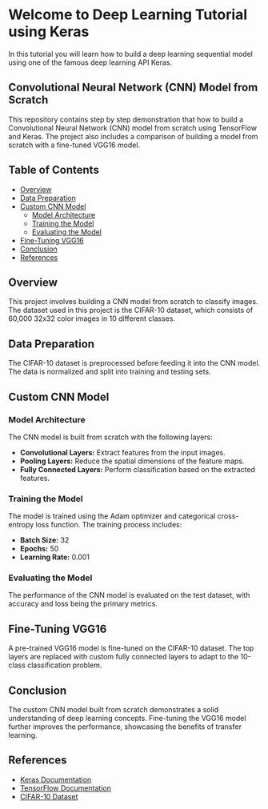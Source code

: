 # Welcome to Deep Learning Tutorial using Keras 
In this tutorial you will learn how to build a deep learning sequential model using one of the famous deep learning API Keras. 

## Convolutional Neural Network (CNN) Model from Scratch

This repository contains step by step demonstration that how to build a Convolutional Neural Network (CNN) model from scratch using TensorFlow and Keras. The project also includes a comparison of building a model from scratch with a fine-tuned VGG16 model.

## Table of Contents

- [Overview](#overview)
- [Data Preparation](#data-preparation)
- [Custom CNN Model](#custom-cnn-model)
  - [Model Architecture](#model-architecture)
  - [Training the Model](#training-the-model)
  - [Evaluating the Model](#evaluating-the-model)
- [Fine-Tuning VGG16](#fine-tuning-vgg16)
- [Conclusion](#conclusion)
- [References](#references)

## Overview

This project involves building a CNN model from scratch to classify images. The dataset used in this project is the CIFAR-10 dataset, which consists of 60,000 32x32 color images in 10 different classes.

## Data Preparation

The CIFAR-10 dataset is preprocessed before feeding it into the CNN model. The data is normalized and split into training and testing sets.

## Custom CNN Model

### Model Architecture

The CNN model is built from scratch with the following layers:

- **Convolutional Layers:** Extract features from the input images.
- **Pooling Layers:** Reduce the spatial dimensions of the feature maps.
- **Fully Connected Layers:** Perform classification based on the extracted features.

### Training the Model

The model is trained using the Adam optimizer and categorical cross-entropy loss function. The training process includes:

- **Batch Size:** 32
- **Epochs:** 50
- **Learning Rate:** 0.001

### Evaluating the Model

The performance of the CNN model is evaluated on the test dataset, with accuracy and loss being the primary metrics.

## Fine-Tuning VGG16

A pre-trained VGG16 model is fine-tuned on the CIFAR-10 dataset. The top layers are replaced with custom fully connected layers to adapt to the 10-class classification problem.

## Conclusion

The custom CNN model built from scratch demonstrates a solid understanding of deep learning concepts. Fine-tuning the VGG16 model further improves the performance, showcasing the benefits of transfer learning.

## References

- [Keras Documentation](https://keras.io)
- [TensorFlow Documentation](https://www.tensorflow.org)
- [CIFAR-10 Dataset](https://www.cs.toronto.edu/~kriz/cifar.html)
